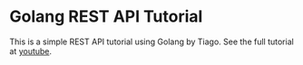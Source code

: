 # Golang REST API Tutorial

This is a simple REST API tutorial using Golang by Tiago. See the full tutorial at [youtube](https://www.youtube.com/watch?v=7VLmLOiQ3ck&t=4115s).